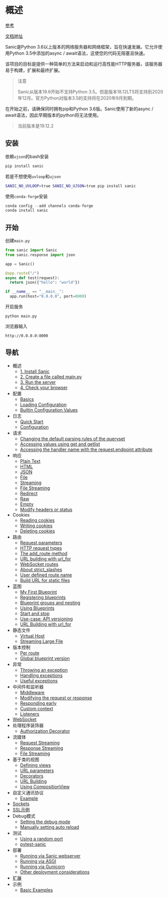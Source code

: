 # 概述

[参考](https://github.com/huge-success/sanic)

[文档地址](https://sanic.readthedocs.io/en/latest/sanic/getting_started.html)

Sanic是Python 3.6以上版本的网络服务器和网络框架，旨在快速发展。它允许使用Python 3.5中添加的async / await语法，这使您的代码无阻塞且快速。

该项目的目标是提供一种简单的方法来启动和运行高性能HTTP服务器，该服务器易于构建，扩展和最终扩展。

> 注意
>
> Sanic从版本19.6开始不支持Python 3.5。但是版本18.12LTS将支持到2020年12月。官方Python对版本3.5的支持将在2020年9月到期。

在开始之前，请确保同时拥有pip和Python 3.6版。Sanic使用了新的async / await语法，因此早期版本的python将无法使用。

> 当前版本是19.12.2

## 安装

依赖`ujson`的bash安装

```bash
pip install sanic
```

若是不想使用`uvloop`和`ujson`

```bash
SANIC_NO_UVLOOP=true SANIC_NO_UJSON=true pip install sanic
```

使用`conda-forge`安装

```python
conda config --add channels conda-forge
conda install sanic
```

## 开始

创建`main.py`

```python
from sanic import Sanic
from sanic.response import json

app = Sanic()

@app.route("/")
async def test(request):
  return json({"hello": "world"})

if __name__ == "__main__":
  app.run(host="0.0.0.0", port=8000)
```

开启服务

```
python main.py
```

浏览器输入

```
http://0.0.0.0:8000
```

## 导航

- 概述
  - [1. Install Sanic](https://sanic.readthedocs.io/en/latest/sanic/getting_started.html#install-sanic)
  - [2. Create a file called main.py](https://sanic.readthedocs.io/en/latest/sanic/getting_started.html#create-a-file-called-main-py)
  - [3. Run the server](https://sanic.readthedocs.io/en/latest/sanic/getting_started.html#run-the-server)
  - [4. Check your browser](https://sanic.readthedocs.io/en/latest/sanic/getting_started.html#check-your-browser)
- 配置
  - [Basics](https://sanic.readthedocs.io/en/latest/sanic/config.html#basics)
  - [Loading Configuration](https://sanic.readthedocs.io/en/latest/sanic/config.html#loading-configuration)
  - [Builtin Configuration Values](https://sanic.readthedocs.io/en/latest/sanic/config.html#builtin-configuration-values)
- 日志
  - [Quick Start](https://sanic.readthedocs.io/en/latest/sanic/logging.html#quick-start)
  - [Configuration](https://sanic.readthedocs.io/en/latest/sanic/logging.html#configuration)
- 请求
  - [Changing the default parsing rules of the queryset](https://sanic.readthedocs.io/en/latest/sanic/request_data.html#changing-the-default-parsing-rules-of-the-queryset)
  - [Accessing values using get and getlist](https://sanic.readthedocs.io/en/latest/sanic/request_data.html#accessing-values-using-get-and-getlist)
  - [Accessing the handler name with the request.endpoint attribute](https://sanic.readthedocs.io/en/latest/sanic/request_data.html#accessing-the-handler-name-with-the-request-endpoint-attribute)
- 响应
  - [Plain Text](https://sanic.readthedocs.io/en/latest/sanic/response.html#plain-text)
  - [HTML](https://sanic.readthedocs.io/en/latest/sanic/response.html#html)
  - [JSON](https://sanic.readthedocs.io/en/latest/sanic/response.html#json)
  - [File](https://sanic.readthedocs.io/en/latest/sanic/response.html#file)
  - [Streaming](https://sanic.readthedocs.io/en/latest/sanic/response.html#streaming)
  - [File Streaming](https://sanic.readthedocs.io/en/latest/sanic/response.html#file-streaming)
  - [Redirect](https://sanic.readthedocs.io/en/latest/sanic/response.html#redirect)
  - [Raw](https://sanic.readthedocs.io/en/latest/sanic/response.html#raw)
  - [Empty](https://sanic.readthedocs.io/en/latest/sanic/response.html#empty)
  - [Modify headers or status](https://sanic.readthedocs.io/en/latest/sanic/response.html#modify-headers-or-status)
- Cookies
  - [Reading cookies](https://sanic.readthedocs.io/en/latest/sanic/cookies.html#reading-cookies)
  - [Writing cookies](https://sanic.readthedocs.io/en/latest/sanic/cookies.html#writing-cookies)
  - [Deleting cookies](https://sanic.readthedocs.io/en/latest/sanic/cookies.html#deleting-cookies)
- 路由
  - [Request parameters](https://sanic.readthedocs.io/en/latest/sanic/routing.html#request-parameters)
  - [HTTP request types](https://sanic.readthedocs.io/en/latest/sanic/routing.html#http-request-types)
  - [The add_route method](https://sanic.readthedocs.io/en/latest/sanic/routing.html#the-add-route-method)
  - [URL building with url_for](https://sanic.readthedocs.io/en/latest/sanic/routing.html#url-building-with-url-for)
  - [WebSocket routes](https://sanic.readthedocs.io/en/latest/sanic/routing.html#websocket-routes)
  - [About strict_slashes](https://sanic.readthedocs.io/en/latest/sanic/routing.html#about-strict-slashes)
  - [User defined route name](https://sanic.readthedocs.io/en/latest/sanic/routing.html#user-defined-route-name)
  - [Build URL for static files](https://sanic.readthedocs.io/en/latest/sanic/routing.html#build-url-for-static-files)
- 蓝图
  - [My First Blueprint](https://sanic.readthedocs.io/en/latest/sanic/blueprints.html#my-first-blueprint)
  - [Registering blueprints](https://sanic.readthedocs.io/en/latest/sanic/blueprints.html#registering-blueprints)
  - [Blueprint groups and nesting](https://sanic.readthedocs.io/en/latest/sanic/blueprints.html#blueprint-groups-and-nesting)
  - [Using Blueprints](https://sanic.readthedocs.io/en/latest/sanic/blueprints.html#using-blueprints)
  - [Start and stop](https://sanic.readthedocs.io/en/latest/sanic/blueprints.html#start-and-stop)
  - [Use-case: API versioning](https://sanic.readthedocs.io/en/latest/sanic/blueprints.html#use-case-api-versioning)
  - [URL Building with url_for](https://sanic.readthedocs.io/en/latest/sanic/blueprints.html#url-building-with-url-for)
- 静态文件
  - [Virtual Host](https://sanic.readthedocs.io/en/latest/sanic/static_files.html#virtual-host)
  - [Streaming Large File](https://sanic.readthedocs.io/en/latest/sanic/static_files.html#streaming-large-file)
- 版本控制
  - [Per route](https://sanic.readthedocs.io/en/latest/sanic/versioning.html#per-route)
  - [Global blueprint version](https://sanic.readthedocs.io/en/latest/sanic/versioning.html#global-blueprint-version)
- 异常
  - [Throwing an exception](https://sanic.readthedocs.io/en/latest/sanic/exceptions.html#throwing-an-exception)
  - [Handling exceptions](https://sanic.readthedocs.io/en/latest/sanic/exceptions.html#handling-exceptions)
  - [Useful exceptions](https://sanic.readthedocs.io/en/latest/sanic/exceptions.html#useful-exceptions)
- 中间件和监听器
  - [Middleware](https://sanic.readthedocs.io/en/latest/sanic/middleware.html#middleware)
  - [Modifying the request or response](https://sanic.readthedocs.io/en/latest/sanic/middleware.html#modifying-the-request-or-response)
  - [Responding early](https://sanic.readthedocs.io/en/latest/sanic/middleware.html#responding-early)
  - [Custom context](https://sanic.readthedocs.io/en/latest/sanic/middleware.html#custom-context)
  - [Listeners](https://sanic.readthedocs.io/en/latest/sanic/middleware.html#listeners)
- [WebSocket](https://sanic.readthedocs.io/en/latest/sanic/websocket.html)
- 处理程序装饰器
  - [Authorization Decorator](https://sanic.readthedocs.io/en/latest/sanic/decorators.html#authorization-decorator)
- 流媒体
  - [Request Streaming](https://sanic.readthedocs.io/en/latest/sanic/streaming.html#request-streaming)
  - [Response Streaming](https://sanic.readthedocs.io/en/latest/sanic/streaming.html#response-streaming)
  - [File Streaming](https://sanic.readthedocs.io/en/latest/sanic/streaming.html#file-streaming)
- 基于类的视图
  - [Defining views](https://sanic.readthedocs.io/en/latest/sanic/class_based_views.html#defining-views)
  - [URL parameters](https://sanic.readthedocs.io/en/latest/sanic/class_based_views.html#url-parameters)
  - [Decorators](https://sanic.readthedocs.io/en/latest/sanic/class_based_views.html#decorators)
  - [URL Building](https://sanic.readthedocs.io/en/latest/sanic/class_based_views.html#url-building)
  - [Using CompositionView](https://sanic.readthedocs.io/en/latest/sanic/class_based_views.html#using-compositionview)
- 自定义通讯协议
  - [Example](https://sanic.readthedocs.io/en/latest/sanic/custom_protocol.html#example)
- [Sockets](https://sanic.readthedocs.io/en/latest/sanic/sockets.html)
- [SSL示例](https://sanic.readthedocs.io/en/latest/sanic/ssl.html)
- Debug模式
  - [Setting the debug mode](https://sanic.readthedocs.io/en/latest/sanic/debug_mode.html#setting-the-debug-mode)
  - [Manually setting auto reload](https://sanic.readthedocs.io/en/latest/sanic/debug_mode.html#manually-setting-auto-reload)
- 测试
  - [Using a random port](https://sanic.readthedocs.io/en/latest/sanic/testing.html#using-a-random-port)
  - [pytest-sanic](https://sanic.readthedocs.io/en/latest/sanic/testing.html#pytest-sanic)
- 部署
  - [Running via Sanic webserver](https://sanic.readthedocs.io/en/latest/sanic/deploying.html#running-via-sanic-webserver)
  - [Running via ASGI](https://sanic.readthedocs.io/en/latest/sanic/deploying.html#running-via-asgi)
  - [Running via Gunicorn](https://sanic.readthedocs.io/en/latest/sanic/deploying.html#running-via-gunicorn)
  - [Other deployment considerations](https://sanic.readthedocs.io/en/latest/sanic/deploying.html#other-deployment-considerations)
- [扩展](https://sanic.readthedocs.io/en/latest/sanic/extensions.html)
- 示例
  - [Basic Examples](https://sanic.readthedocs.io/en/latest/sanic/examples.html#basic-examples)

